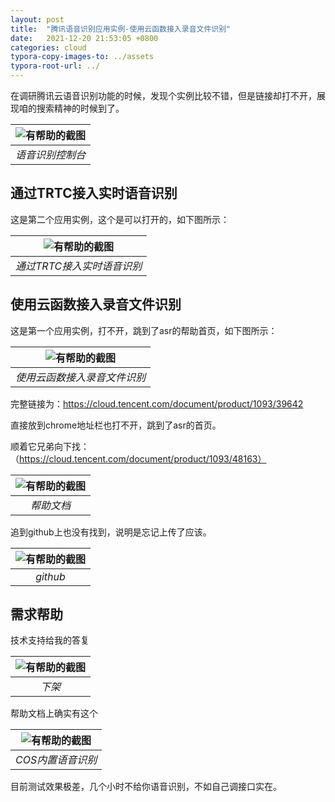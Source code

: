 ```yaml
---
layout: post
title:  "腾讯语音识别应用实例-使用云函数接入录音文件识别"
date:   2021-12-20 21:53:05 +0800
categories: cloud
typora-copy-images-to: ../assets
typora-root-url: ../
---
```


在调研腾讯云语音识别功能的时候，发现个实例比较不错，但是链接却打不开，展现咱的搜索精神的时候到了。

| ![有帮助的截图](/assets/WX20211220-215737.png) |
| :----------------------------------------: |
|          *语音识别控制台*          |

## 通过TRTC接入实时语音识别
这是第二个应用实例，这个是可以打开的，如下图所示：

| ![有帮助的截图](/assets/WX20211220-214946.png) |
| :----------------------------------------: |
|          *通过TRTC接入实时语音识别*          |


## 使用云函数接入录音文件识别
这是第一个应用实例，打不开，跳到了asr的帮助首页，如下图所示：

| ![有帮助的截图](/assets/WX20211220-220224.png) |
| :----------------------------------------: |
|          *使用云函数接入录音文件识别*          |

完整链接为：https://cloud.tencent.com/document/product/1093/39642

直接放到chrome地址栏也打不开，跳到了asr的首页。

顺着它兄弟向下找：（https://cloud.tencent.com/document/product/1093/48163）

| ![有帮助的截图](/assets/WX20211220-220546.png) |
| :----------------------------------------: |
|          *帮助文档*          |

追到github上也没有找到，说明是忘记上传了应该。

| ![有帮助的截图](/assets/WX20211220-220653.png) |
| :----------------------------------------: |
|          *github*          |

## 需求帮助
技术支持给我的答复

| ![有帮助的截图](/assets/WX20211221-103135.png) |
| :----------------------------------------: |
|          *下架*          |

帮助文档上确实有这个

| ![有帮助的截图](/assets/WX20211221-104923.png) |
| :----------------------------------------: |
|          *COS内置语音识别*          |

目前测试效果极差，几个小时不给你语音识别，不如自己调接口实在。
